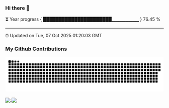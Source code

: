 ### Hi there 👋

⏳ Year progress { ██████████████████████▁▁▁▁▁▁▁▁ } 76.45 %

---

⏰ Updated on Tue, 07 Oct 2025 01:20:03 GMT

### My Github Contributions
![](https://raw.githubusercontent.com/iambrc/iambrc/main/assets/github-contribution-grid-snake.svg)

<a href="https://github.com/iambrc/github-readme-stats">
  <img height=200 align="center" src="https://my-repo-flame-eta.vercel.app/api?username=iambrc" />
</a>
<a href="https://github.com/iambrc/convoychat">
  <img height=200 align="center" src="https://my-repo-flame-eta.vercel.app/api/top-langs?username=iambrc&layout=compact&langs_count=8&card_width=320" />
</a>

